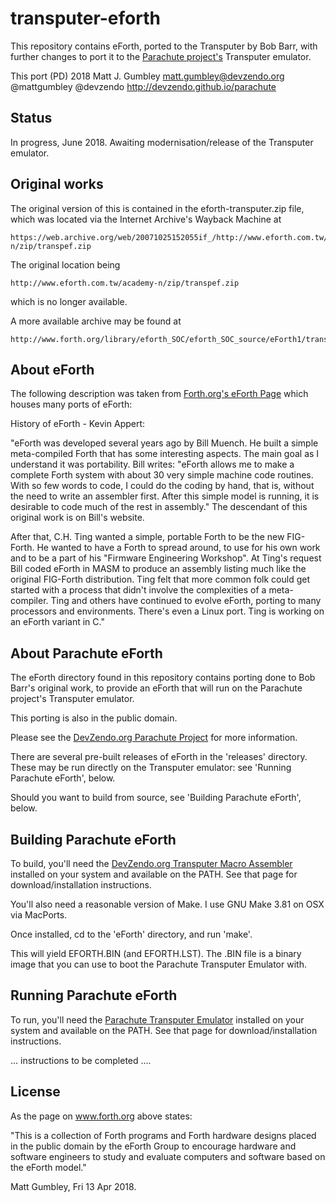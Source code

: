 transputer-eforth
=================
This repository contains eForth, ported to the Transputer by Bob Barr, with
further changes to port it to the <a href="https://devzendo.github.io/parachute/">Parachute project's</a>
Transputer emulator.

This port (PD) 2018 Matt J. Gumbley
matt.gumbley@devzendo.org
@mattgumbley @devzendo
http://devzendo.github.io/parachute


Status
------
In progress, June 2018. Awaiting modernisation/release of the Transputer emulator.


Original works
--------------
The original version of this is contained in the eforth-transputer.zip file,
which was located via the Internet Archive's Wayback Machine at 
```
https://web.archive.org/web/20071025152055if_/http://www.eforth.com.tw/academy-n/zip/transpef.zip
```
The original location being
```
http://www.eforth.com.tw/academy-n/zip/transpef.zip
```
which is no longer available.

A more available archive may be found at
```
http://www.forth.org/library/eforth_SOC/eforth_SOC_source/eForth1/transpef.zip
```


About eForth
------------
The following description was taken from <a href="http://www.forth.org/eforth.html">Forth.org's eForth Page</a> which
houses many ports of eForth:


History of eForth - Kevin Appert:

"eForth was developed several years ago by Bill Muench. He built a simple
meta-compiled Forth that has some interesting aspects. The main goal as I
understand it was portability. Bill writes: "eForth allows me to make a complete
Forth system with about 30 very simple machine code routines. With so few words
to code, I could do the coding by hand, that is, without the need to write an
assembler first. After this simple model is running, it is desirable to code
much of the rest in assembly." The descendant of this original work is on Bill's
website.

After that, C.H. Ting wanted a simple, portable Forth to be the new
FIG-Forth. He wanted to have a Forth to spread around, to use for his own work
and to be a part of his "Firmware Engineering Workshop". At Ting's request Bill
coded eForth in MASM to produce an assembly listing much like the original
FIG-Forth distribution. Ting felt that more common folk could get started with a
process that didn't involve the complexities of a meta-compiler. Ting and others
have continued to evolve eForth, porting to many processors and environments.
There's even a Linux port. Ting is working on an eForth variant in C."


About Parachute eForth
----------------------
The eForth directory found in this repository contains porting done to Bob
Barr's original work, to provide an eForth that will run on the Parachute
project's Transputer emulator.

This porting is also in the public domain.

Please see the <a href="https://devzendo.github.io/parachute/">DevZendo.org Parachute Project</a> for more information.

There are several pre-built releases of eForth in the 'releases' directory. These may be run directly on the
Transputer emulator: see 'Running Parachute eForth', below.

Should you want to build from source, see 'Building Parachute eForth', below.


Building Parachute eForth
-------------------------
To build, you'll need the <a href="https://bitbucket.org/devzendo/transputer-macro-assembler">DevZendo.org
Transputer Macro Assembler</a> installed on your system and available on the PATH. See that page for
download/installation instructions.

You'll also need a reasonable version of Make. I use GNU Make 3.81 on OSX via MacPorts.

Once installed, cd to the 'eForth' directory, and run 'make'.

This will yield EFORTH.BIN (and EFORTH.LST). The .BIN file is a binary image that you can use to boot the Parachute
Transputer Emulator with.


Running Parachute eForth
------------------------
To run, you'll need the <a href="https://bitbucket.org/devzendo/transputer-emulator">Parachute Transputer Emulator</a>
installed on your system and available on the PATH. See that page for download/installation instructions.

... instructions to be completed ....


License
-------
As the page on www.forth.org above states:

"This is a collection of Forth programs and Forth hardware designs placed in the
public domain by the eForth Group to encourage hardware and software engineers
to study and evaluate computers and software based on the eForth model."


Matt Gumbley, Fri 13 Apr 2018.

